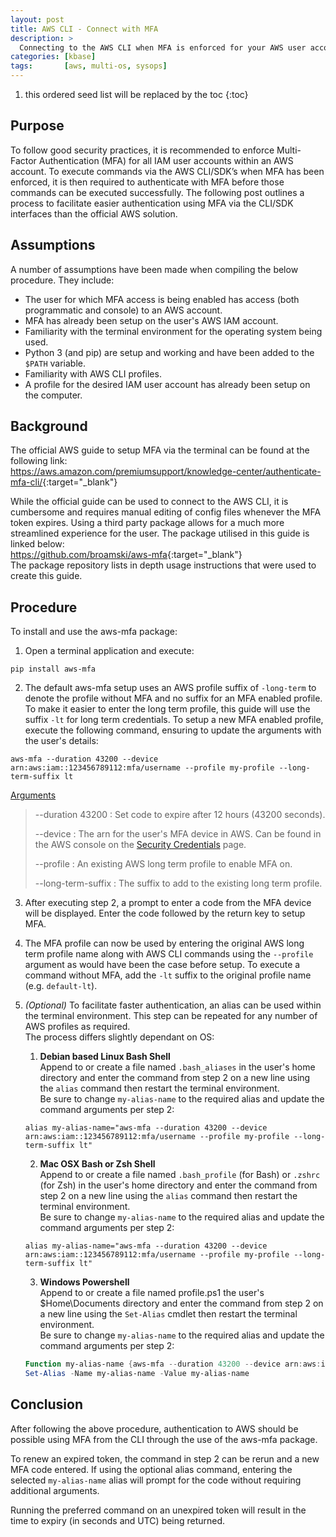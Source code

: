 ```yaml
---
layout: post
title: AWS CLI - Connect with MFA
description: >
  Connecting to the AWS CLI when MFA is enforced for your AWS user account.
categories: [kbase]
tags:       [aws, multi-os, sysops]
---
```

1. this ordered seed list will be replaced by the toc
{:toc}

## Purpose
To follow good security practices, it is recommended to enforce Multi-Factor Authentication (MFA) for all IAM user accounts within an AWS account. To execute commands via the AWS CLI/SDK’s when MFA has been enforced, it is then required to authenticate with MFA before those commands can be executed successfully. The following post outlines a process to facilitate easier authentication using MFA via the CLI/SDK interfaces than the official AWS solution.

## Assumptions
A number of assumptions have been made when compiling the below procedure. They include:
+ The user for which MFA access is being enabled has access (both programmatic and console) to an AWS account.
+ MFA has already been setup on the user's AWS IAM account.
+ Familiarity with the terminal environment for the operating system being used.
+ Python 3 (and pip) are setup and working and have been added to the `$PATH` variable.
+ Familiarity with AWS CLI profiles.
+ A profile for the desired IAM user account has already been setup on the computer.

## Background
The official AWS guide to setup MFA via the terminal can be found at the following link:  
<https://aws.amazon.com/premiumsupport/knowledge-center/authenticate-mfa-cli/>{:target="_blank"}

While the official guide can be used to connect to the AWS CLI, it is cumbersome and requires manual editing of config files whenever the MFA token expires. Using a third party package allows for a much more streamlined experience for the user. The package utilised in this guide is linked below:  
<https://github.com/broamski/aws-mfa>{:target="_blank"}  
The package repository lists in depth usage instructions that were used to create this guide.

## Procedure
To install and use the aws-mfa package:
1. Open a terminal application and execute:  
```shell
pip install aws-mfa
```

2. The default aws-mfa setup uses an AWS profile suffix of `-long-term` to denote the profile without MFA and no suffix for an MFA enabled profile. To make it easier to enter the long term profile, this guide will use the suffix `-lt` for long term credentials.
To setup a new MFA enabled profile, execute the following command, ensuring to update the arguments with the user's details:
```shell
aws-mfa --duration 43200 --device arn:aws:iam::123456789112:mfa/username --profile my-profile --long-term-suffix lt
```
<u>Arguments</u>
>\-\-duration 43200
>: Set code to expire after 12 hours (43200 seconds).
>
>\-\-device
>: The arn for the user's MFA device in AWS. Can be found in the AWS console on the [Security Credentials](https://us-east-1.console.aws.amazon.com/iam/home?#/security_credentials{:target="_blank"}) page.
>
>\-\-profile
>: An existing AWS long term profile to enable MFA on.
>
>\-\-long-term-suffix
>: The suffix to add to the existing long term profile.

3. After executing step 2, a prompt to enter a code from the MFA device will be displayed. Enter the code followed by the return key to setup MFA.

4. The MFA profile can now be used by entering the original AWS long term profile name along with AWS CLI commands using the `--profile` argument as would have been the case before setup. To execute a command without MFA, add the `-lt` suffix to the original profile name (e.g. `default-lt`).


5. *(Optional)* To facilitate faster authentication, an alias can be used within the terminal environment. This step can be repeated for any number of AWS profiles as required.  
The process differs slightly dependant on OS:
   1. **Debian based Linux Bash Shell**  
   Append to or create a file named `.bash_aliases` in the user's home directory and enter the command from step 2 on a new line using the `alias` command then restart the terminal environment.  
   Be sure to change `my-alias-name` to the required alias and update the command arguments per step 2:
   ```shell
   alias my-alias-name="aws-mfa --duration 43200 --device arn:aws:iam::123456789112:mfa/username --profile my-profile --long-term-suffix lt"
   ```
   2. **Mac OSX Bash or Zsh Shell**  
   Append to or create a file named `.bash_profile` (for Bash) or `.zshrc` (for Zsh) in the user's home directory and enter the command from step 2 on a new line using the `alias` command then restart the terminal environment.  
   Be sure to change `my-alias-name` to the required alias and update the command arguments per step 2:
   ```shell
   alias my-alias-name="aws-mfa --duration 43200 --device arn:aws:iam::123456789112:mfa/username --profile my-profile --long-term-suffix lt"
   ```
   3. **Windows Powershell**  
   Append to or create a file named profile.ps1 the user's $Home\Documents directory and enter the command from step 2 on a new line using the `Set-Alias` cmdlet then restart the terminal environment.  
   Be sure to change `my-alias-name` to the required alias and update the command arguments per step 2:
   ```powershell
   Function my-alias-name {aws-mfa --duration 43200 --device arn:aws:iam::123456789112:mfa/username --profile my-profile --long-term-suffix lt}
   Set-Alias -Name my-alias-name -Value my-alias-name
   ```

## Conclusion
After following the above procedure, authentication to AWS should be possible using MFA from the CLI through the use of the aws-mfa package.

To renew an expired token, the command in step 2 can be rerun and a new MFA code entered.
If using the optional alias command, entering the selected `my-alias-name` alias will prompt for the code without requiring additional arguments.

Running the preferred command on an unexpired token will result in the time to expiry (in seconds and UTC) being returned.